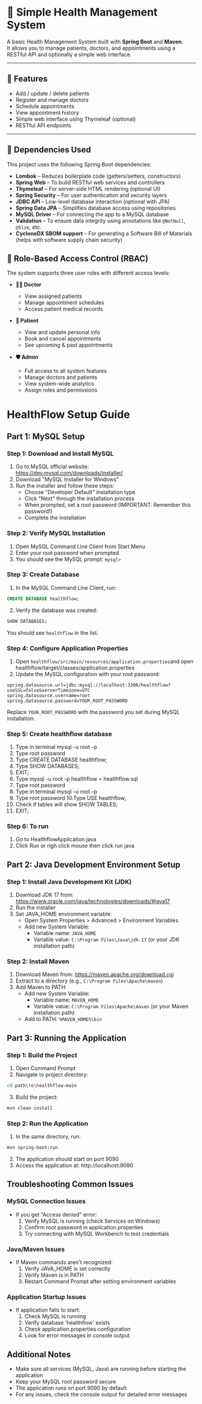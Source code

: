 # 🏥 Simple Health Management System

A basic Health Management System built with **Spring Boot** and **Maven**.  
It allows you to manage patients, doctors, and appointments using a RESTful API and optionally a simple web interface.

---

## 🚀 Features

- Add / update / delete patients
- Register and manage doctors
- Schedule appointments
- View appointment history
- Simple web interface using Thymeleaf (optional)
- RESTful API endpoints

---

## 🧩 Dependencies Used

This project uses the following Spring Boot dependencies:

- **Lombok** – Reduces boilerplate code (getters/setters, constructors)
- **Spring Web** – To build RESTful web services and controllers
- **Thymeleaf** – For server-side HTML rendering (optional UI)
- **Spring Security** – For user authentication and security layers
- **JDBC API** – Low-level database interaction (optional with JPA)
- **Spring Data JPA** – Simplifies database access using repositories
- **MySQL Driver** – For connecting the app to a MySQL database
- **Validation** – To ensure data integrity using annotations like `@NotNull`, `@Size`, etc.
- **CycloneDX SBOM support** – For generating a Software Bill of Materials (helps with software supply chain security)


## 🔐 Role-Based Access Control (RBAC)

The system supports three user roles with different access levels:

- **👨‍⚕️ Doctor**
  - View assigned patients
  - Manage appointment schedules
  - Access patient medical records

- **🧍 Patient**
  - View and update personal info
  - Book and cancel appointments
  - See upcoming & past appointments

- **🛡️ Admin**
  - Full access to all system features
  - Manage doctors and patients
  - View system-wide analytics
  - Assign roles and permissions


# HealthFlow Setup Guide

## Part 1: MySQL Setup

### Step 1: Download and Install MySQL
1. Go to MySQL official website: https://dev.mysql.com/downloads/installer/
2. Download "MySQL Installer for Windows"
3. Run the installer and follow these steps:
   - Choose "Developer Default" installation type
   - Click "Next" through the installation process
   - When prompted, set a root password (IMPORTANT: Remember this password!)
   - Complete the installation

### Step 2: Verify MySQL Installation
1. Open MySQL Command Line Client from Start Menu
2. Enter your root password when prompted
3. You should see the MySQL prompt: `mysql>`

### Step 3: Create Database
1. In the MySQL Command Line Client, run:
```sql
CREATE DATABASE healthflow;
```
2. Verify the database was created:
```sql
SHOW DATABASES;
```
You should see `healthflow` in the list.

### Step 4: Configure Application Properties
1. Open `healthflow/src/main/resources/application.properties`and open healthflow/target/classes/application.properties
2. Update the MySQL configuration with your root password:
```properties
spring.datasource.url=jdbc:mysql://localhost:3306/healthflow?useSSL=false&serverTimezone=UTC
spring.datasource.username=root
spring.datasource.password=YOUR_ROOT_PASSWORD
```
Replace `YOUR_ROOT_PASSWORD` with the password you set during MySQL installation.


### Step 5: Create healthflow database
1. Type in terminal mysql -u root -p
2. Type root password
3. Type CREATE DATABASE healthflow;
4. Type SHOW DATABASES;
5. EXIT;
6. Type mysql -u root -p healthflow < healthflow.sql
7. Type root password
8. Type in terminal mysql -u root -p
9. Type root password
10.Type USE healthflow;
11. Check if tables will show SHOW TABLES;
12. EXIT;

### Step 6: To run 
1. Go to HealthflowApplication.java
2. Click Run or righ click mouse then click run java

## Part 2: Java Development Environment Setup

### Step 1: Install Java Development Kit (JDK)
1. Download JDK 17 from: https://www.oracle.com/java/technologies/downloads/#java17
2. Run the installer
3. Set JAVA_HOME environment variable:
   - Open System Properties > Advanced > Environment Variables
   - Add new System Variable:
     - Variable name: `JAVA_HOME`
     - Variable value: `C:\Program Files\Java\jdk-17` (or your JDK installation path)

### Step 2: Install Maven
1. Download Maven from: https://maven.apache.org/download.cgi
2. Extract to a directory (e.g., `C:\Program Files\Apache\maven`)
3. Add Maven to PATH:
   - Add new System Variable:
     - Variable name: `MAVEN_HOME`
     - Variable value: `C:\Program Files\Apache\maven` (or your Maven installation path)
   - Add to PATH: `%MAVEN_HOME%\bin`

## Part 3: Running the Application

### Step 1: Build the Project
1. Open Command Prompt
2. Navigate to project directory:
```bash
cd path\to\healthflow-main
```
3. Build the project:
```bash
mvn clean install
```

### Step 2: Run the Application
1. In the same directory, run:
```bash
mvn spring-boot:run
```
2. The application should start on port 9090
3. Access the application at: http://localhost:9090

## Troubleshooting Common Issues

### MySQL Connection Issues
- If you get "Access denied" error:
  1. Verify MySQL is running (check Services on Windows)
  2. Confirm root password in application.properties
  3. Try connecting with MySQL Workbench to test credentials

### Java/Maven Issues
- If Maven commands aren't recognized:
  1. Verify JAVA_HOME is set correctly
  2. Verify Maven is in PATH
  3. Restart Command Prompt after setting environment variables

### Application Startup Issues
- If application fails to start:
  1. Check MySQL is running
  2. Verify database 'healthflow' exists
  3. Check application.properties configuration
  4. Look for error messages in console output

## Additional Notes
- Make sure all services (MySQL, Java) are running before starting the application
- Keep your MySQL root password secure
- The application runs on port 9090 by default
- For any issues, check the console output for detailed error messages 
